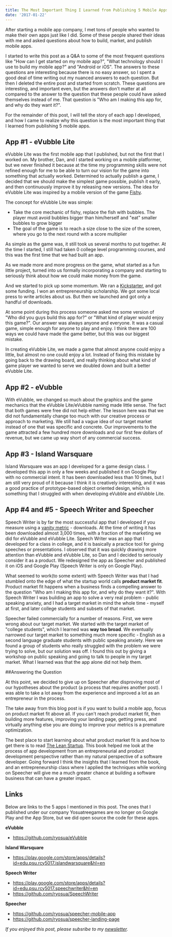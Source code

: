 ```yaml
---
title: The Most Important Thing I Learned from Publishing 5 Mobile Apps
date: '2017-01-22'
---
```


After starting a mobile app company, I met tons of people who wanted to make their own apps just like I did. Some of these people shared their ideas with me and asked questions about how to build, market, and publish mobile apps.

I started to write this post as a Q&A to some of the most frequent questions like "How can I get started on my mobile app?", "What technology should I use to build my mobile app?" and "Android or iOS". The answers to these questions are interesting because there is no easy answer, so I spent a good deal of time writing out my nuanced answers to each question. But then I deleted the entire post and started from scratch. These questions are interesting, and important even, but the answers don't matter at all compared to the answer to the question that these people could have asked themselves instead of me. That question is "Who am I making this app for, and why do they want it?".

For the remainder of this post, I will tell the story of each app I developed, and how I came to realize why this question is the most important thing that I learned from publishing 5 mobile apps.

## App #1 - eVubble Lite

eVubble Lite was the first mobile app that I published, but not the first that I worked on. My brother, Dan, and I started working on a mobile platformer, but we never finished it because at the time my programming skills were not refined enough for me to be able to turn our vision for the game into something that actually worked. Determined to actually publish a game, I decided that we should make the simplest game possible, publish it early, and then continuously improve it by releasing new versions. The idea for eVubble Lite was inspired by a mobile version of the game [Fishy](http://fishy-flash-game.com/).

The concept for eVubble Lite was simple:

- Take the core mechanic of fishy, replace the fish with bubbles. The player must avoid bubbles bigger than him/herself and "eat" smaller bubbles to grow bigger
- The goal of the game is to reach a size close to the size of the screen, where you go to the next round with a score multiplier

As simple as the game was, it still took us several months to put together. At the time I started, I still had taken 0 college level programming courses, and this was the first time that we had built an app.

As we made more and more progress on the game, what started as a fun little project, turned into us formally incorporating a company and starting to seriously think about how we could make money from the game.

And we started to pick up some momentum. We ran a [Kickstarter](https://www.kickstarter.com/projects/1084442592/evolve-with-evubble), and got some funding. I won an entrepreneurship scholarship. We got some local press to write articles about us. But then we launched and got only a handful of downloads.

At some point during this process someone asked me some version of "Who did you guys build this app for?" or "What kind of player would enjoy this game?". Our answer was always anyone and everyone. It was a casual game, simple enough for anyone to play and enjoy. I think there are 100 ways we could have made the game better, but this was our biggest mistake.

In creating eVubble Lite, we made a game that almost anyone could enjoy a little, but almost no one could enjoy a lot. Instead of fixing this mistake by going back to the drawing board, and really thinking about what kind of game player we wanted to serve we doubled down and built a better eVubble Lite.

## App #2 - eVubble

With eVubble, we changed so much about the graphics and the game mechanics that the eVubble Lite/eVubble naming made little sense. The fact that both games were free did not help either. The lesson here was that we did not fundamentally change too much with our creative process or approach to marketing. We still had a vague idea of our target market instead of one that was specific and concrete. Our improvements to the game attracted a few hundred more downloads and our first few dollars of revenue, but we came up way short of any commercial success.

## App #3 - Island Warsquare

Island Warsquare was an app I developed for a game design class. I developed this app in only a few weeks and published it on Google Play with no commercial intent. It has been downloaded less than 10 times, but I am still very proud of it because I think it is creatively interesting, and it was a good practice of prototype-based object oriented design, which is something that I struggled with when developing eVubble and eVubble Lite.

## App #4 and #5 - Speech Writer and Speecher

Speech Writer is by far the most successful app that I developed if you measure using a [vanity metric](http://tim.blog/2009/05/19/vanity-metrics-vs-actionable-metrics/) - downloads. At the time of writing it has been downloaded almost 3,000 times, with a fraction of the marketing we did for eVubble and eVubble Lite. Speech Writer was an app that I developed for a class in college, and it is basically a practice tool for giving speeches or presentations. I observed that it was quickly drawing more attention than eVubble and eVubble Lite, so Dan and I decided to seriously consider it as a product. We redesigned the app as Speecher and published it on iOS and Google Play (Speech Writer is only on Google Play).

What seemed to work(to some extent) with Speech Writer was that I had stumbled onto the edge of what the startup world calls **product market fit**. Product market fit happens when a business finds a compelling answer to the question "Who am I making this app for, and why do they want it?". With Speech Writer I was building an app to solve a very real problem - public speaking anxiety, and I had a target market in mind the whole time - myself at first, and later college students and subsets of that market.

Speecher failed commercially for a number of reasons. First, we were wrong about our target market. We started with the target market of "college students", which I learned was **way too broad**. We eventually narrowed our target market to something much more specific - English as a second language graduate students with public speaking anxiety. Here we found a group of students who really struggled with the problem we were trying to solve, but our solution was off. I found this out by giving a workshop on public speaking and going to talk to people in my target market. What I learned was that the app alone did not help them.

##Answering the Question

At this point, we decided to give up on Speecher after disproving most of our hypotheses about the product (a process that requires another post). I was able to take a lot away from the experience and improved a lot as an entrepreneur in the process.

The take away from this blog post is if you want to build a mobile app, focus on product market fit above all. If you can't reach product market fit, then building more features, improving your landing page, getting press, and virtually anything else you are doing to improve your metrics is a premature optimization.

The best place to start learning about what product market fit is and how to get there is to read [The Lean Startup](https://smile.amazon.com/Constant-Innovation-Radically-Successful-Businesses/dp/0670921602/ref=tmm_pap_swatch_0?_encoding=UTF8&qid=1485022581&sr=8-1). This book helped me look at the process of app development from an entrepreneurial and product development perspective rather than my natural perspective of a software developer. Going forward I think the insights that I learned from the book, and an entrepreneurship class where I applied the techniques while working on Speecher will give me a much greater chance at building a software business that can have a greater impact.

## Links

Below are links to the 5 apps I mentioned in this post. The ones that I published under our company Yosuatreegames are no longer on Google Play and the App Store, but we did open source the code for these apps.

**eVubble**

- https://github.com/ryosua/eVubble

**Island Warsquare**

- https://play.google.com/store/apps/details?id=edu.psu.rcy5017.islandwarsquare&hl=en

**Speech Writer**

- https://play.google.com/store/apps/details?id=edu.psu.rcy5017.speechwriter&hl=en
- https://github.com/ryosua/SpeechWriter

**Speecher**

- https://github.com/ryosua/speecher-mobile-app
- https://github.com/ryosua/speecher-landing-page

_If you enjoyed this post, please subsribe to my [newsletter](http://eepurl.com/c8xBc9)._
